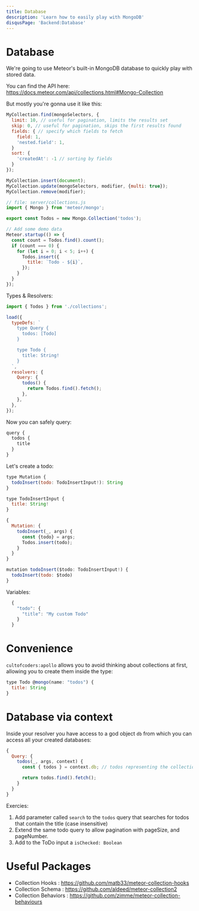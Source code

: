 ```yaml
---
title: Database
description: 'Learn how to easily play with MongoDB'
disqusPage: 'Backend:Database'
---
```


# Database

We're going to use Meteor's built-in MongoDB database to quickly play with stored data.

You can find the API here:
https://docs.meteor.com/api/collections.html#Mongo-Collection

But mostly you're gonna use it like this:

```js
MyCollection.find(mongoSelectors, {
  limit: 10, // useful for pagination, limits the results set
  skip: 0, // useful for pagination, skips the first results found
  fields: { // specify which fields to fetch
    field: 1,
    'nested.field': 1,
  }
  sort: {
    'createdAt': -1 // sorting by fields
  }
});

MyCollection.insert(document);
MyCollection.update(mongoSelectors, modifier, {multi: true});
MyCollection.remove(modifier);
```

```js
// file: server/collections.js
import { Mongo } from 'meteor/mongo';

export const Todos = new Mongo.Collection('todos');

// Add some demo data
Meteor.startup(() => {
  const count = Todos.find().count();
  if (count === 0) {
    for (let i = 0; i < 5; i++) {
      Todos.insert({
        title: `Todo - ${i}`,
      });
    }
  }
});
```

Types & Resolvers:

```js
import { Todos } from './collections';

load({
  typeDefs: `
    type Query {
      todos: [Todo]
    }

    type Todo {
      title: String!
    }
  `,
  resolvers: {
    Query: {
      todos() {
        return Todos.find().fetch();
      },
    },
  },
});
```

Now you can safely query:

```js
query {
  todos {
    title
  }
}
```

Let's create a todo:

```js
type Mutation {
  todoInsert(todo: TodoInsertInput!): String
}

type TodoInsertInput {
  title: String!
}
```

```js
{
  Mutation: {
    todoInsert(_, args) {
      const {todo} = args;
      Todos.insert(todo);
    }
  }
}
```

```js
mutation todoInsert($todo: TodoInsertInput!) {
  todoInsert(todo: $todo)
}
```

Variables:

```js
  {
    "todo": {
      "title": "My custom Todo"
    }
  }
```

# Convenience

`cultofcoders:apollo` allows you to avoid thinking about collections at first, allowing you to create them inside the type:

```js
type Todo @mongo(name: "todos") {
  title: String
}
```

# Database via context

Inside your resolver you have access to a god object `db` from which you can access all your created databases:

```js
{
  Query: {
    todos(_, args, context) {
      const { todos } = context.db; // todos representing the collection's name

      return todos.find().fetch();
    }
  }
}
```

Exercies:

1. Add parameter called `search` to the `todos` query that searches for todos that contain the title (case insensitive)
2. Extend the same todo query to allow pagination with pageSize, and pageNumber.
3. Add to the ToDo input a `isChecked: Boolean`

# Useful Packages

- Collection Hooks : https://github.com/matb33/meteor-collection-hooks
- Collection Schema : https://github.com/aldeed/meteor-collection2
- Collection Behaviors : https://github.com/zimme/meteor-collection-behaviours

